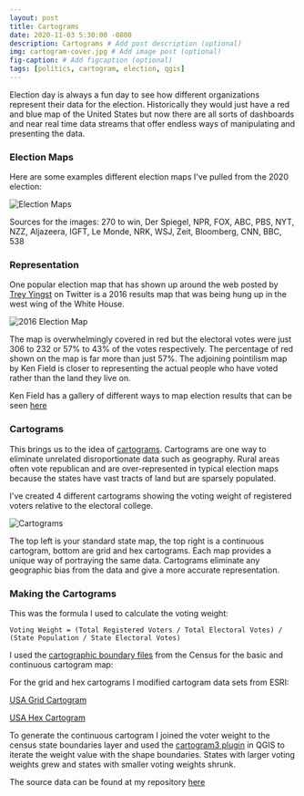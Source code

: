 ```yaml
---
layout: post
title: Cartograms
date: 2020-11-03 5:30:00 -0800
description: Cartograms # Add post description (optional)
img: cartogram-cover.jpg # Add image post (optional)
fig-caption: # Add figcaption (optional)
tags: [politics, cartogram, election, qgis]
---
```


Election day is always a fun day to see how different organizations represent their data for the election. Historically they would just have a red and blue map of the United States but now there are all sorts of dashboards and near real time data streams that offer endless ways of manipulating and presenting the data. 

### Election Maps

Here are some examples different election maps I've pulled from the 2020 election:

![Election Maps]({{site.baseurl}}/assets/img/cartogram-election-maps.jpg)

Sources for the images: 270 to win, Der Spiegel, NPR, FOX, ABC, PBS, NYT, NZZ, Aljazeera, IGFT, Le Monde, NRK, WSJ, Zeit, Bloomberg, CNN, BBC, 538

### Representation

One popular election map that has shown up around the web posted by [Trey Yingst](https://twitter.com/treyyingst/status/862669407868391424?lang=en) on Twitter is a 2016 results map that was being hung up in the west wing of the White House. 

![2016 Election Map]({{site.baseurl}}/assets/img/cartogram-2016-election-map.jpg)

The map is overwhelmingly covered in red but the electoral votes were just 306 to 232 or 57% to 43% of the votes respectively. The percentage of red shown on the map is far more than just 57%. The adjoining pointilism map by Ken Field is closer to representing the actual people who have voted rather than the land they live on.

Ken Field has a gallery of different ways to map election results that can be seen [here](https://www.arcgis.com/apps/MinimalGallery/index.html?appid=b3d1fe0e8814480993ff5ad8d0c62c32)

### Cartograms

This brings us to the idea of [cartograms](https://www.gislounge.com/area-cartograms-explored/). Cartograms are one way to eliminate unrelated disroportionate data such as geography. Rural areas often vote republican and are over-represented in typical election maps because the states have vast tracts of land but are sparsely populated.

I've created 4 different cartograms showing the voting weight of registered voters relative to the electoral college.

![Cartograms]({{site.baseurl}}/assets/img/cartograms.jpg)

The top left is your standard state map, the top right is a continuous cartogram, bottom are grid and hex cartograms. Each map provides a unique way of portraying the same data. Cartograms eliminate any geographic bias from the data and give a more accurate representation.

### Making the Cartograms

This was the formula I used to calculate the voting weight:

```
Voting Weight = (Total Registered Voters / Total Electoral Votes) / (State Population / State Electoral Votes)
```
I used the [cartographic boundary files](https://www.census.gov/geographies/mapping-files/time-series/geo/carto-boundary-file.html) from the Census for the basic and continuous cartogram map:

For the grid and hex cartograms I modified cartogram data sets from ESRI:

[USA Grid Cartogram](https://esribizteam.maps.arcgis.com/home/item.html?id=10d06e7dbf9a4091bf9e3feadbb180ae)

[USA Hex Cartogram](https://esribizteam.maps.arcgis.com/home/item.html?id=15d500e21356461cb78cddc105408b26)

To generate the continuous cartogram I joined the voter weight to the census state boundaries layer and used the [cartogram3 plugin](https://github.com/austromorph/cartogram3) in QGIS to iterate the weight value with the shape boundaries. States with larger voting weights grew and states with smaller voting weights shrunk.

The source data can be found at my repository [here](https://github.com/anthonyblackham/cartograms)
